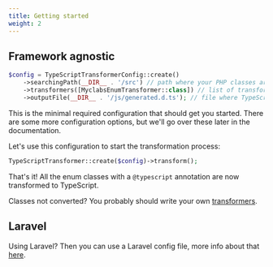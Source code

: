 ```yaml
---
title: Getting started
weight: 2
---
```


## Framework agnostic

```php
$config = TypeScriptTransformerConfig::create()
    ->searchingPath(__DIR__ . '/src') // path where your PHP classes are
    ->transformers([MyclabsEnumTransformer::class]) // list of transformers
    ->outputFile(__DIR__ . '/js/generated.d.ts'); // file where TypeScript type definitions will be written
```

This is the minimal required configuration that should get you started. There are some more configuration options, but we'll go over these later in the documentation.

Let's use this configuration to start the transformation process:

```php
TypeScriptTransformer::create($config)->transform();
```

That's it! All the enum classes with a `@typescript` annotation are now transformed to TypeScript.

Classes not converted? You probably should write your own [transformers](/docs/typescript-transformer/v1/usage/transformers).

## Laravel

Using Laravel? Then you can use a Laravel config file, more info about that [here](https://docs.spatie.be/typescript-transformer/v1/laravel/installation-and-setup/).

